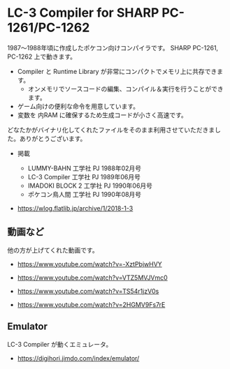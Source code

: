 # LC-3 Compiler for SHARP PC-1261/PC-1262

1987～1988年頃に作成したポケコン向けコンパイラです。
SHARP PC-1261, PC-1262 上で動きます。

* Compiler と Runtime Library が非常にコンパクトでメモリ上に共存できます。
    * オンメモリでソースコードの編集、コンパイル＆実行を行うことができます。
* ゲーム向けの便利な命令を用意しています。
* 変数を 内RAM に確保するため生成コードが小さく高速です。


どなたかがバイナリ化してくれたファイルをそのまま利用させていただきました。ありがとうございます。


* 掲載
    * LUMMY-BAHN 工学社 PJ 1988年02月号
    * LC-3 Compiler 工学社 PJ 1989年06月号
    * IMADOKI BLOCK 2 工学社 PJ 1990年06月号
    * ポケコン鳥人間 工学社 PJ 1990年08月号


* https://wlog.flatlib.jp/archive/1/2018-1-3


## 動画など

他の方が上げてくれた動画です。

* https://www.youtube.com/watch?v=-XztPbjwHVY
* https://www.youtube.com/watch?v=VTZ5MVJVmc0

* https://www.youtube.com/watch?v=TS54r1jzV0s
* https://www.youtube.com/watch?v=2HGMV9Fs7rE


## Emulator

LC-3 Compiler が動くエミュレータ。

* https://digihori.jimdo.com/index/emulator/




